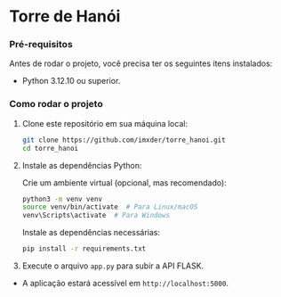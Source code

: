 # Torre de Hanói 

### Pré-requisitos

Antes de rodar o projeto, você precisa ter os seguintes itens instalados:

- Python 3.12.10 ou superior.

### Como rodar o projeto

1. Clone este repositório em sua máquina local:

    ```bash
    git clone https://github.com/imxder/torre_hanoi.git
    cd torre_hanoi
    ```

2. Instale as dependências Python:

    Crie um ambiente virtual (opcional, mas recomendado):

    ```bash
    python3 -m venv venv
    source venv/bin/activate  # Para Linux/macOS
    venv\Scripts\activate  # Para Windows
    ```

    Instale as dependências necessárias:

    ```bash
    pip install -r requirements.txt
    ```

3. Execute o arquivo `app.py` para subir a API FLASK.

- A aplicação estará acessível em `http://localhost:5000`.






   
